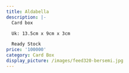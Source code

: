```yaml
---
title: Aldabella
description: |-
  Card box

  Uk: 13.5cm x 9cm x 3cm

  Ready Stock
price: '100000'
category: Card Box
display_picture: /images/feed320-bersemi.jpg
---
```


